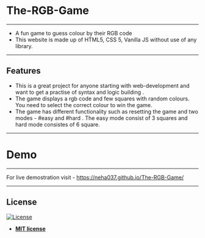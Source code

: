 # The-RGB-Game
---
- A fun game to guess colour by their RGB code
- This website is made up of HTML5, CSS 5, Vanilla JS without use of any library. 

---

## Features
- This is a great project for anyone starting with web-development and want to get a practise of syntax and logic building .
- The game displays a rgb code and few squares with random colours. You need to select the correct colour to win the game. 
- The game has different functionality such as resetting the game and two modes - #easy and #hard . The easy mode consist of 3 squares and hard mode consistes of 6 square.

---

# Demo
---
For live demostration visit - https://neha037.github.io/The-RGB-Game/

---

## License

[![License](http://img.shields.io/:license-mit-blue.svg?style=flat-square)](http://badges.mit-license.org)

- **[MIT license](http://opensource.org/licenses/mit-license.php)**
